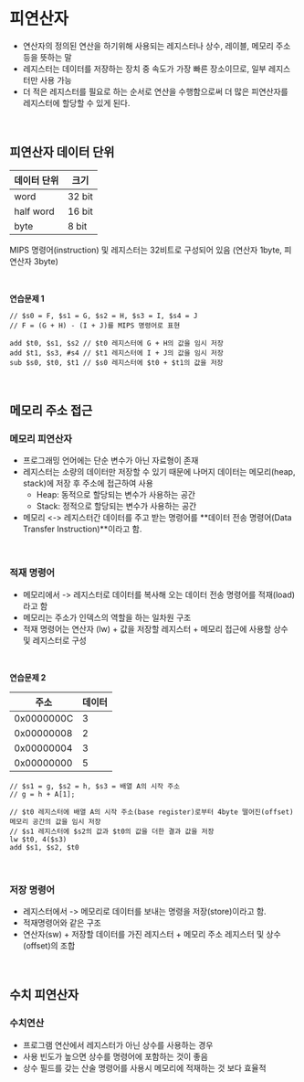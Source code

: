# 피연산자

* 연산자의 정의된 연산을 하기위해 사용되는 레지스터나 상수, 레이블, 메모리 주소 등을 뜻하는 말
* 레지스터는 데이터를 저장하는 장치 중 속도가 가장 빠른 장소이므로, 일부 레지스터만 사용 가능
* 더 적은 레지스터를 필요로 하는 순서로 연산을 수행함으로써 더 많은 피연산자를 레지스터에 할당할 수 있게 된다.

&nbsp;  

## 피연산자 데이터 단위

| 데이터 단위 | 크기   |
| ----------- | ------ |
| word        | 32 bit |
| half word   | 16 bit |
| byte        | 8 bit  |

MIPS 명령어(instruction) 및 레지스터는 32비트로 구성되어 있음 (연산자 1byte, 피연산자 3byte)

&nbsp;  

**연습문제 1**

```pseudocode
// $s0 = F, $s1 = G, $s2 = H, $s3 = I, $s4 = J
// F = (G + H) - (I + J)를 MIPS 명령어로 표현

add $t0, $s1, $s2 // $t0 레지스터에 G + H의 값을 임시 저장
add $t1, $s3, #s4 // $t1 레지스터에 I + J의 값을 임시 저장
sub $s0, $t0, $t1 // $s0 레지스터에 $t0 + $t1의 값을 저장
```

&nbsp;  

## 메모리 주소 접근

### 메모리 피연산자

* 프로그래밍 언어에는 단순 변수가 아닌 자료형이 존재
* 레지스터는 소량의 데이터만 저장할 수 있기 때문에 나머지 데이터는 메모리(heap, stack)에 저장 후 주소에 접근하여 사용
  * Heap: 동적으로 할당되는 변수가 사용하는 공간
  * Stack: 정적으로 할당되는 변수가 사용하는 공간
* 메모리 <-> 레지스터간 데이터를 주고 받는 명령어를 **데이터 전송 명령어(Data Transfer Instruction)**이라고 함.

&nbsp;  

### 적재 명령어

* 메모리에서 -> 레지스터로 데이터를 복사해 오는 데이터 전송 명령어를 적재(load)라고 함
* 메모리는 주소가 인덱스의 역할을 하는 일차원 구조
* 적재 명령어는 연산자 (lw) + 값을 저장할 레지스터 + 메모리 접근에 사용할 상수 및 레지스터로 구성

&nbsp;  

**연습문제 2**

| 주소       | 데이터 |
| ---------- | ------ |
| 0x0000000C | 3      |
| 0x00000008 | 2      |
| 0x00000004 | 3      |
| 0x00000000 | 5      |

```pseudocode
// $s1 = g, $s2 = h, $s3 = 배열 A의 시작 주소
// g = h + A[1];

// $t0 레지스터에 배열 A의 시작 주소(base register)로부터 4byte 떨어진(offset) 메모리 공간의 값을 임시 저장
// $s1 레지스터에 $s2의 값과 $t0의 값을 더한 결과 값을 저장
lw $t0, 4($s3)
add $s1, $s2, $t0
```

&nbsp;  

### 저장 명령어

* 레지스터에서 -> 메모리로 데이터를 보내는 명령을 저장(store)이라고 함.
* 적재명령어와 같은 구조
* 연산자(sw) + 저장할 데이터를 가진 레지스터 + 메모리 주소 레지스터 및 상수(offset)의 조합

&nbsp;  

## 수치 피연산자

### 수치연산

* 프로그램 연산에서 레지스터가 아닌 상수를 사용하는 경우
* 사용 빈도가 높으면 상수를 명령어에 포함하는 것이 좋음
* 상수 필드를 갖는 산술 명령어를 사용시 메모리에 적재하는 것 보다 효율적
